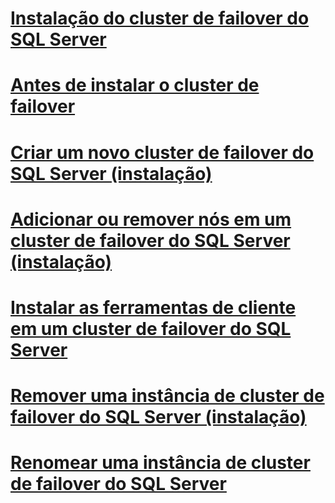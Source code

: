 # [Instalação do cluster de failover do SQL Server](sql-server-failover-cluster-installation.md)

# [Antes de instalar o cluster de failover](before-installing-failover-clustering.md)
# [Criar um novo cluster de failover do SQL Server (instalação)](create-a-new-sql-server-failover-cluster-setup.md)
# [Adicionar ou remover nós em um cluster de failover do SQL Server (instalação)](add-or-remove-nodes-in-a-sql-server-failover-cluster-setup.md)
# [Instalar as ferramentas de cliente em um cluster de failover do SQL Server](install-client-tools-on-a-sql-server-failover-cluster.md)
# [Remover uma instância de cluster de failover do SQL Server (instalação)](remove-a-sql-server-failover-cluster-instance-setup.md)
# [Renomear uma instância de cluster de failover do SQL Server](rename-a-sql-server-failover-cluster-instance.md)
